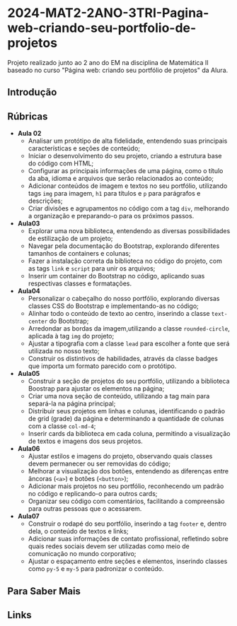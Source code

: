 # 2024-MAT2-2ANO-3TRI-Pagina-web-criando-seu-portfolio-de-projetos

Projeto realizado junto ao 2 ano do EM na disciplina de Matemática II baseado no curso "Página web: criando seu portfólio de projetos" da Alura.

## Introdução

## Rúbricas

* **Aula 02**
  * Analisar um protótipo de alta fidelidade, entendendo suas principais características e seções de conteúdo;
  * Iniciar o desenvolvimento do seu projeto, criando a estrutura base do código com HTML;
  * Configurar as principais informações de uma página, como o título da aba, idioma e arquivos que serão relacionados ao conteúdo;
  * Adicionar conteúdos de imagem e textos no seu portfólio, utilizando tags `img` para imagem, `h1` para títulos e `p` para parágrafos e descrições;
  * Criar divisões e agrupamentos no código com a tag `div`, melhorando a organização e preparando-o para os próximos passos.
* **Aula03**
  * Explorar uma nova biblioteca, entendendo as diversas possibilidades de estilização de um projeto;
  * Navegar pela documentação do Bootstrap, explorando diferentes tamanhos de containers e colunas;
  * Fazer a instalação correta da biblioteca no código do projeto, com as tags `link` e `script` para unir os arquivos;
  * Inserir um container do Bootstrap no código, aplicando suas respectivas classes e formatações.
* **Aula04**
  * Personalizar o cabeçalho do nosso portfólio, explorando diversas classes CSS do Bootstrap e implementando-as no código;
  * Alinhar todo o conteúdo de texto ao centro, inserindo a classe `text-center` do Bootstrap;
  * Arredondar as bordas da imagem,utilizando a classe `rounded-circle`, aplicada à tag `img` do projeto;
  * Ajustar a tipografia com a classe `lead` para escolher a fonte que será utilizada no nosso texto;
  * Construir os distintivos de habilidades, através da classe badges que importa um formato parecido com o protótipo.
* **Aula05**
  * Construir a seção de projetos do seu portfólio, utilizando a biblioteca Boostrap para ajustar os elementos na página;
  * Criar uma nova seção de conteúdo, utilizando a tag main para separá-la na página principal;
  * Distribuir seus projetos em linhas e colunas, identificando o padrão de grid (grade) da página e determinando a quantidade de colunas com a classe `col-md-4`;
  * Inserir cards da biblioteca em cada coluna, permitindo a visualização de textos e imagens dos seus projetos.
* **Aula06**
  * Ajustar estilos e imagens do projeto, observando quais classes devem permanecer ou ser removidas do código;
  * Melhorar a visualização dos botões, entendendo as diferenças entre âncoras (`<a>`) e botões (`<button>`);
  * Adicionar mais projetos no seu portfólio, reconhecendo um padrão no código e replicando-o para outros cards;
  * Organizar seu código com comentários, facilitando a compreensão para outras pessoas que o acessarem.
* **Aula07**
  * Construir o rodapé do seu portfólio, inserindo a tag `footer` e, dentro dela, o conteúdo de textos e links;
  * Adicionar suas informações de contato profissional, refletindo sobre quais redes sociais devem ser utilizadas como meio de comunicação no mundo corporativo;
  * Ajustar o espaçamento entre seções e elementos, inserindo classes como `py-5` e `my-5` para padronizar o conteúdo.

## Para Saber Mais

## Links